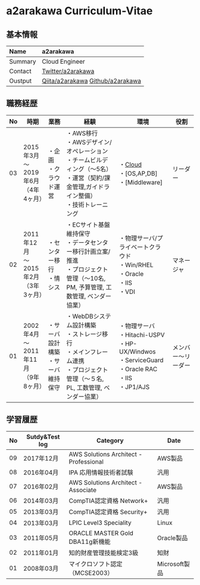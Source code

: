 # a2arakawa Curriculum-Vitae
## 基本情報

|Name|a2arakawa|
:----|:---- 
|Summary|Cloud Engineer|
|Contact|[Twitter/a2arakawa](https://twitter.com/a2arakawa)|
|Oustput|[Qiita/a2arakawa](https://qiita.com/a2arakawa)  [Github/a2arakawa](https://github.com/a2arakawa)|


## 職務経歴

|No|時期|業務|経験|環境|役割|
----|----|----|----|----|---- 
|03|2015年3月<BR>〜<BR>2019年6月<BR>（4年4ヶ月）|・企画<BR>・クラウド運営|・AWS移行<BR>・AWSデザイン/オペレーション<BR>・チームビルディング（〜5名）<BR>・運営（契約/課金管理,ガイドライン整備）<BR>・技術トレーニング|・[Cloud](PlantUML/001_aws.png)<BR>・[OS,AP,DB]<BR>・[Middleware]|リーダー|
|02|2011年12月<BR>〜<BR>2015年2月<BR>（3年3ヶ月）|・センター移行<BR>・情シス|・ECサイト基盤維持保守<BR>・データセンター移行計画立案/推進<BR>・プロジェクト管理（〜10名, PM, 予算管理, 工数管理, ベンダー協業）|・物理サーバ/プライベートクラウド<BR>・Win/RHEL<BR>・Oracle<BR>・IIS<BR>・VDI|マネージャ|
|01|2002年4月<BR>〜<BR>2011年11月<BR>（9年8ヶ月）|・サーバ設計構築<BR>・サーバ維持保守|・WebDBシステム設計構築<BR>・ストレージ移行<BR>・メインフレーム連携<BR>・プロジェクト管理（〜５名, PL, 工数管理, ベンダー協業）|・物理サーバ<BR>・Hitachi-USPV<BR>・HP-UX/Windwos<BR>・ServiceGuard<BR>・Oracle RAC<BR>・IIS<BR>・JP1/AJS|メンバー〜リーダー|

## 学習履歴

|No|Sutdy&Test log|Category|Date|
----|----|----|---- 
|09|2017年12月|AWS Solutions Architect - Professional|AWS製品|
|08|2016年04月|IPA 応用情報技術者試験|汎用|
|07|2016年02月|AWS Solutions Architect - Associate|AWS製品|
|06|2014年03月|CompTIA認定資格 Network+|汎用|
|05|2013年03月|CompTIA認定資格 Security+|汎用|
|04|2013年03月|LPIC Level3 Speciality|Linux|
|03|2011年05月|ORACLE MASTER Gold DBA11g新機能|Oracle製品|
|02|2011年01月|知的財産管理技能検定3級|知財|
|01|2008年03月|マイクロソフト認定（MCSE2003）|Microsoft製品|

